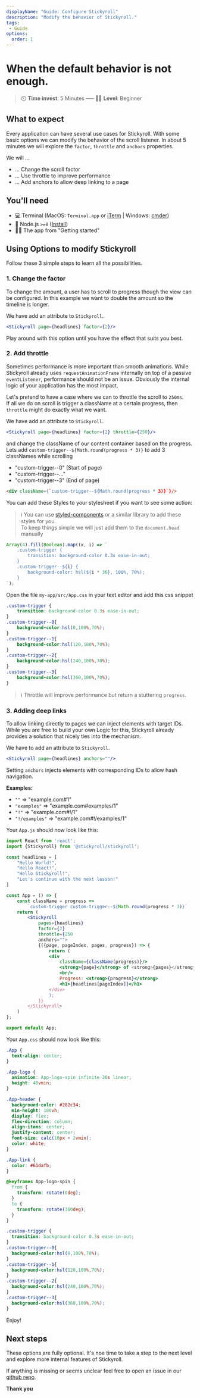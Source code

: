 ```yaml
---
displayName: "Guide: Configure Stickyroll"
description: "Modify the behavior of Stickyroll."
tags: 
 - Guide
options:
  order: 1
---
```


# When the default behavior is not enough.

> :timer_clock: **Time invest**: 5 Minutes ––– :woman_student: **Level**: Beginner

## What to expect

Every application can have several use cases for Stickyroll. With some basic options we can modify
the behavior of the scroll listener.
In about 5 minutes we will explore the `factor`, `throttle` and `anchors` properties.

We will …

* … Change the scroll factor
* … Use throttle to improve performance
* … Add anchors to allow deep linking to a page

## You'll need

* :computer: Terminal (MacOS: `Terminal.app` or [iTerm](https://www.iterm2.com/) | Windows: [cmder](http://cmder.net/))
* :turtle: Node.js `>=8` ([Install](https://nodejs.org/en/))
* :woman_student: The app from "Getting started"

## Using Options to modify Stickyroll

Follow these 3 simple steps to learn all the possibilities.

### 1. Change the factor

To change the amount, a user has to scroll to progress though the view can be configured.
In this example we want to double the amount so the timeline is longer.

We have add an attribute to `Stickyroll`.

```jsx
<Stickyroll page={headlines} factor={2}/>
```

Play around with this option until you have the effect that suits you best.

### 2. Add throttle

Sometimes performance is more important than smooth animations.
While Stickyroll already uses `requestAnimationFrame` internally on top of a
passive `eventListener`, performance should not be an issue. Obviously the internal logic of your
application has the most impact.

Let's pretend to have a case where we can to throttle the scroll to `250ms`.  
If all we do on scroll is trigger a className at a certain progress, then `throttle`
might do exactly what we want.

We have add an attribute to `Stickyroll`.

```jsx
<Stickyroll page={headlines} factor={2} throttle={250}/>
```

and change the className of our content container based on the progress.  
Lets add `custom-trigger--${Math.round(progress * 3)}` to add 3 classNames
while scrolling

* "custom-trigger--0"  (Start of page)
* "custom-trigger--..."
* "custom-trigger--3" (End of page)

```html
<div className={`custom-trigger--${Math.round(progress * 3)}`}/>
```

You can add these Styles to your stylesheet if you want to see some action:

> :information_source: 
> You can use [styled-components](https://www.styled-components.com/) or a similar library
> to add these styles for you.  
> To keep things simple we will just add them to the `document.head` manually

```js
Array(4).fill(Boolean).map((x, i) => `
	.custom-trigger {
		transition: background-color 0.3s ease-in-out;
	}
	.custom-trigger--${i} {
		background-color: hsl(${i * 36}, 100%, 70%);
	}
`);
```

Open the file `my-app/src/App.css` in your text editor and add this
css snippet

```css
.custom-trigger {
	transition: background-color 0.3s ease-in-out;
}
.custom-trigger--0{
	background-color:hsl(0,100%,70%);
}
.custom-trigger--1{
	background-color:hsl(120,100%,70%);
}
.custom-trigger--2{
	background-color:hsl(240,100%,70%);
}
.custom-trigger--3{
	background-color:hsl(360,100%,70%);
}
```

> :information_source: 
> Throttle will improve performance but return a stuttering `progress`.

### 3. Adding deep links

To allow linking directly to pages we can inject elements with target IDs.
While you are free to build your own Logic for this, Stickyroll already provides
a solution that nicely ties into the mechanism.

We have to add an attribute to `Stickyroll`.

```jsx
<Stickyroll page={headlines} anchors=""/>
```

Setting `anchors` injects elements with corresponding IDs to allow hash navigation.

**Examples:**

* `""` => "example.com#1"
* `"examples"` => "example.com#examples/1"
* `"!"` => "example.com#!/1"
* `"!/examples"` => "example.com#!/examples/1"


Your `App.js` should now look like this:

```jsx
import React from 'react';
import {Stickyroll} from '@stickyroll/stickyroll';

const headlines = [
	"Hello World!",
	"Hello React!",
	"Hello Stickyroll!",
	"Let's continue with the next lesson!"
]

const App = () => {
	const className = progress =>
		`custom-trigger custom-trigger--${Math.round(progress * 3)}`
	return (
		<Stickyroll
			pages={headlines}
			factor={2}
			throttle={250
			anchors="">
			{({page, pageIndex, pages, progress}) => {
				return (
				<div
					className={className(progress)}/>
					<strong>{page}</strong> of <strong>{pages}</strong>
					<br/>
					Progress: <strong>{progress}</strong>
					<h1>{headlines[pageIndex]}</h1>
				</div>
				);
			}}
		</Stickyroll>
	)
};

export default App;
```

Your `App.css` should now look like this:

```css
.App {
  text-align: center;
}

.App-logo {
  animation: App-logo-spin infinite 20s linear;
  height: 40vmin;
}

.App-header {
  background-color: #282c34;
  min-height: 100vh;
  display: flex;
  flex-direction: column;
  align-items: center;
  justify-content: center;
  font-size: calc(10px + 2vmin);
  color: white;
}

.App-link {
  color: #61dafb;
}

@keyframes App-logo-spin {
  from {
    transform: rotate(0deg);
  }
  to {
    transform: rotate(360deg);
  }
}

.custom-trigger {
  transition: background-color 0.3s ease-in-out;
}
.custom-trigger--0{
  background-color:hsl(0,100%,70%);
}
.custom-trigger--1{
  background-color:hsl(120,100%,70%);
}
.custom-trigger--2{
  background-color:hsl(240,100%,70%);
}
.custom-trigger--3{
  background-color:hsl(360,100%,70%);
}
```

Enjoy!

## Next steps

These options are fully optional. It's noe time to take a step to the next level
and explore more internal features of Stickyroll.


If anything is missing or seems unclear feel free to open an issue 
in our [github repo](https://github.com/stickyroll/react-stickyroll/issues).

**Thank you**
